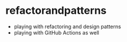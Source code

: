 # refactorandpatterns
- playing with refactoring and design patterns
- playing with GitHub Actions as well
